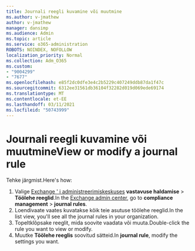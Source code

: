 ```yaml
---
title: Journali reegli kuvamine või muutmine
ms.author: v-jmathew
author: v-jmathew
manager: dansimp
ms.audience: Admin
ms.topic: article
ms.service: o365-administration
ROBOTS: NOINDEX, NOFOLLOW
localization_priority: Normal
ms.collection: Adm_O365
ms.custom:
- "9004299"
- "7677"
ms.openlocfilehash: e85f2dc0dfe3e4c2b5229c407249ddb87da1f47c
ms.sourcegitcommit: 6312ee31561db36104f32282d019d069ede69174
ms.translationtype: MT
ms.contentlocale: et-EE
ms.lasthandoff: 03/11/2021
ms.locfileid: "50743999"
---
```

# <a name="view-or-modify-a-journal-rule"></a><span data-ttu-id="7fd4e-102">Journali reegli kuvamine või muutmine</span><span class="sxs-lookup"><span data-stu-id="7fd4e-102">View or modify a journal rule</span></span>

<span data-ttu-id="7fd4e-103">Tehke järgmist.</span><span class="sxs-lookup"><span data-stu-id="7fd4e-103">Here's how:</span></span>

1. <span data-ttu-id="7fd4e-104">Valige [Exchange ' i administreerimiskeskuses](https://go.microsoft.com/fwlink/p/?linkid=2059104) **vastavuse haldamise**  >  **Töölehe reeglid**.</span><span class="sxs-lookup"><span data-stu-id="7fd4e-104">In the [Exchange admin center](https://go.microsoft.com/fwlink/p/?linkid=2059104), go to **compliance management** > **journal rules**.</span></span>
2. <span data-ttu-id="7fd4e-105">Loendivaate vaates kuvatakse kõik teie asutuse töölehe reeglid.</span><span class="sxs-lookup"><span data-stu-id="7fd4e-105">In the list view, you'll see all the journal rules in your organization.</span></span>
3. <span data-ttu-id="7fd4e-106">Topeltklõpsake reeglit, mida soovite vaadata või muuta.</span><span class="sxs-lookup"><span data-stu-id="7fd4e-106">Double-click the rule you want to view or modify.</span></span>
4. <span data-ttu-id="7fd4e-107">Muutke **Töölehe reeglis** soovitud sätteid.</span><span class="sxs-lookup"><span data-stu-id="7fd4e-107">In **journal rule**, modify the settings you want.</span></span>
